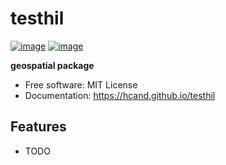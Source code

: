 # testhil


[![image](https://img.shields.io/pypi/v/testhil.svg)](https://pypi.python.org/pypi/testhil)
[![image](https://img.shields.io/conda/vn/conda-forge/testhil.svg)](https://anaconda.org/conda-forge/testhil)


**geospatial package**


-   Free software: MIT License
-   Documentation: https://hcand.github.io/testhil
    

## Features

-   TODO
